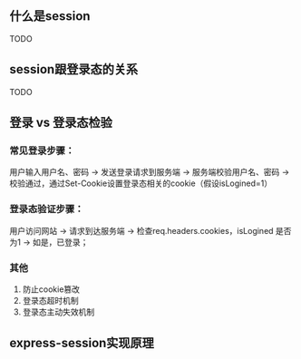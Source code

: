 ## 什么是session

TODO

## session跟登录态的关系

TODO

## 登录 vs 登录态检验

### 常见登录步骤：

用户输入用户名、密码 -> 发送登录请求到服务端 -> 服务端校验用户名、密码 -> 校验通过，通过Set-Cookie设置登录态相关的cookie（假设isLogined=1）

### 登录态验证步骤：

用户访问网站 -> 请求到达服务端 -> 检查req.headers.cookies，isLogined 是否为1 -> 如是，已登录；

### 其他

1. 防止cookie篡改
2. 登录态超时机制
3. 登录态主动失效机制

## express-session实现原理

